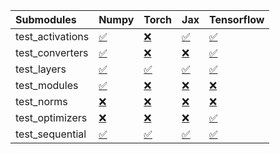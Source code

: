 | Submodules       | Numpy                                                                                                                           | Torch                                                                                                                           | Jax                                                                                                                             | Tensorflow                                                                                                                      |
|:-----------------|:--------------------------------------------------------------------------------------------------------------------------------|:--------------------------------------------------------------------------------------------------------------------------------|:--------------------------------------------------------------------------------------------------------------------------------|:--------------------------------------------------------------------------------------------------------------------------------|
| test_activations | <a href="https://github.com/unifyai/ivy/runs/8178416686?check_suite_focus=true" rel="noopener noreferrer" target="_blank">✅</a> | <a href="https://github.com/unifyai/ivy/runs/8178416917?check_suite_focus=true" rel="noopener noreferrer" target="_blank">❌</a> | <a href="https://github.com/unifyai/ivy/runs/8178417187?check_suite_focus=true" rel="noopener noreferrer" target="_blank">✅</a> | <a href="https://github.com/unifyai/ivy/runs/8178417451?check_suite_focus=true" rel="noopener noreferrer" target="_blank">✅</a> |
| test_converters  | <a href="https://github.com/unifyai/ivy/runs/8178416720?check_suite_focus=true" rel="noopener noreferrer" target="_blank">✅</a> | <a href="https://github.com/unifyai/ivy/runs/8178416945?check_suite_focus=true" rel="noopener noreferrer" target="_blank">❌</a> | <a href="https://github.com/unifyai/ivy/runs/8178417218?check_suite_focus=true" rel="noopener noreferrer" target="_blank">❌</a> | <a href="https://github.com/unifyai/ivy/runs/8178417508?check_suite_focus=true" rel="noopener noreferrer" target="_blank">✅</a> |
| test_layers      | <a href="https://github.com/unifyai/ivy/runs/8178416768?check_suite_focus=true" rel="noopener noreferrer" target="_blank">✅</a> | <a href="https://github.com/unifyai/ivy/runs/8178416984?check_suite_focus=true" rel="noopener noreferrer" target="_blank">✅</a> | <a href="https://github.com/unifyai/ivy/runs/8178417255?check_suite_focus=true" rel="noopener noreferrer" target="_blank">✅</a> | <a href="https://github.com/unifyai/ivy/runs/8178417546?check_suite_focus=true" rel="noopener noreferrer" target="_blank">✅</a> |
| test_modules     | <a href="https://github.com/unifyai/ivy/runs/8178416795?check_suite_focus=true" rel="noopener noreferrer" target="_blank">✅</a> | <a href="https://github.com/unifyai/ivy/runs/8178417007?check_suite_focus=true" rel="noopener noreferrer" target="_blank">❌</a> | <a href="https://github.com/unifyai/ivy/runs/8178417290?check_suite_focus=true" rel="noopener noreferrer" target="_blank">❌</a> | <a href="https://github.com/unifyai/ivy/runs/8178417583?check_suite_focus=true" rel="noopener noreferrer" target="_blank">❌</a> |
| test_norms       | <a href="https://github.com/unifyai/ivy/runs/8178416822?check_suite_focus=true" rel="noopener noreferrer" target="_blank">❌</a> | <a href="https://github.com/unifyai/ivy/runs/8178417054?check_suite_focus=true" rel="noopener noreferrer" target="_blank">❌</a> | <a href="https://github.com/unifyai/ivy/runs/8178417324?check_suite_focus=true" rel="noopener noreferrer" target="_blank">❌</a> | <a href="https://github.com/unifyai/ivy/runs/8178417613?check_suite_focus=true" rel="noopener noreferrer" target="_blank">❌</a> |
| test_optimizers  | <a href="https://github.com/unifyai/ivy/runs/8178416863?check_suite_focus=true" rel="noopener noreferrer" target="_blank">❌</a> | <a href="https://github.com/unifyai/ivy/runs/8178417097?check_suite_focus=true" rel="noopener noreferrer" target="_blank">❌</a> | <a href="https://github.com/unifyai/ivy/runs/8178417356?check_suite_focus=true" rel="noopener noreferrer" target="_blank">❌</a> | <a href="https://github.com/unifyai/ivy/runs/8178417647?check_suite_focus=true" rel="noopener noreferrer" target="_blank">✅</a> |
| test_sequential  | <a href="https://github.com/unifyai/ivy/runs/8178416892?check_suite_focus=true" rel="noopener noreferrer" target="_blank">✅</a> | <a href="https://github.com/unifyai/ivy/runs/8178417139?check_suite_focus=true" rel="noopener noreferrer" target="_blank">✅</a> | <a href="https://github.com/unifyai/ivy/runs/8178417402?check_suite_focus=true" rel="noopener noreferrer" target="_blank">✅</a> | <a href="https://github.com/unifyai/ivy/runs/8178417679?check_suite_focus=true" rel="noopener noreferrer" target="_blank">✅</a> |